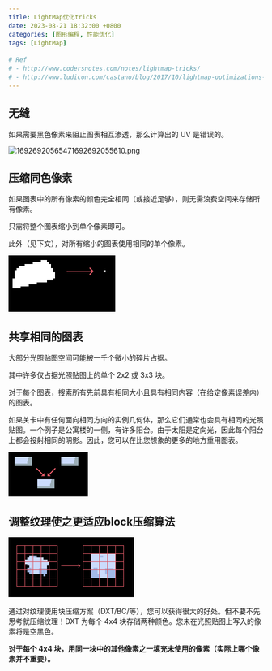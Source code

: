 ```yaml
---
title: LightMap优化tricks
date: 2023-08-21 18:32:00 +0800
categories: [图形编程, 性能优化]
tags: [LightMap]

# Ref
# - http://www.codersnotes.com/notes/lightmap-tricks/
# - http://www.ludicon.com/castano/blog/2017/10/lightmap-optimizations-ios/
---
```


## 无缝

如果需要黑色像素来阻止图表相互渗透，那么计算出的 UV 是错误的。

![16926920565471692692055610.png](https://fastly.jsdelivr.net/gh/Rootjhon/img_note@empty/16926920565471692692055610.png)



## 压缩同色像素

如果图表中的所有像素的颜色完全相同（或接近足够），则无需浪费空间来存储所有像素。

只需将整个图表缩小到单个像素即可。

此外（见下文），对所有缩小的图表使用相同的单个像素。

![img](https://raw.githubusercontent.com/Rootjhon/img_note/empty/202308221614274.png)

## 共享相同的图表

大部分光照贴图空间可能被一千个微小的碎片占据。

其中许多仅占据光照贴图上的单个 2x2 或 3x3 块。

对于每个图表，搜索所有先前具有相同大小且具有相同内容（在给定像素误差内）的图表。

如果关卡中有任何面向相同方向的实例几何体，那么它们通常也会具有相同的光照贴图。一个例子是公寓楼的一侧，有许多阳台。由于太阳是定向光，因此每个阳台上都会投射相同的阴影。因此，您可以在比您想象的更多的地方重用图表。

![img](https://raw.githubusercontent.com/Rootjhon/img_note/empty/202308221618255.png)

## 调整纹理使之更适应block压缩算法

![img](https://raw.githubusercontent.com/Rootjhon/img_note/empty/202308221619627.png)

通过对纹理使用块压缩方案（DXT/BC/等），您可以获得很大的好处。但不要不先思考就压缩纹理！DXT 为每个 4x4 块存储两种颜色。您未在光照贴图上写入的像素将是空黑色。

**对于每个 4x4 块，用同一块中的其他像素之一填充未使用的像素（实际上哪个像素并不重要）。**
